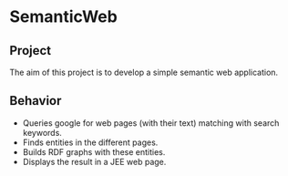 SemanticWeb
===========

## Project
The aim of this project is to develop a simple semantic web application.

## Behavior
- Queries google for web pages (with their text) matching with search keywords.
- Finds entities in the different pages.
- Builds RDF graphs with these entities.
- Displays the result in a JEE web page.
